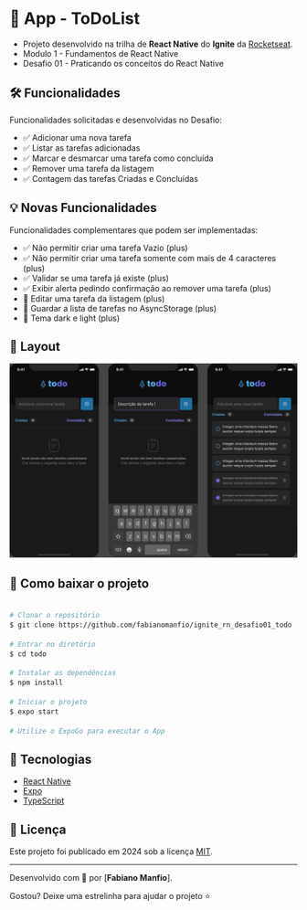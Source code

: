 # :iphone: App - ToDoList

- Projeto desenvolvido na trilha de **React Native** do **Ignite** da [Rocketseat][rocketseat_site].
- Modulo 1 - Fundamentos de React Native
- Desafio 01 - Praticando os conceitos do React Native

## 🛠 Funcionalidades

Funcionalidades solicitadas e desenvolvidas no Desafio:

- :white_check_mark: Adicionar uma nova tarefa
- :white_check_mark: Listar as tarefas adicionadas
- :white_check_mark: Marcar e desmarcar uma tarefa como concluída
- :white_check_mark: Remover uma tarefa da listagem
- :white_check_mark: Contagem das tarefas Criadas e Concluídas

## :bulb: Novas Funcionalidades

Funcionalidades complementares que podem ser implementadas:

- :white_check_mark: Não permitir criar uma tarefa Vazio (plus)
- :white_check_mark: Não permitir criar uma tarefa somente com mais de 4 caracteres (plus)
- :white_check_mark: Validar se uma tarefa já existe (plus)
- :white_check_mark: Exibir alerta pedindo confirmação ao remover uma tarefa (plus)
- :white_square_button: Editar uma tarefa da listagem (plus)
- :white_square_button: Guardar a lista de tarefas no AsyncStorage (plus)
- :white_square_button: Tema dark e light (plus)


## :art: Layout

![alt text](https://github.com/fabianomanfio/ignite_rn_desafio01_todo/blob/main/assets/Projeto.png?raw=true)

## :open_file_folder: Como baixar o projeto

```bash

# Clonar o repositório
$ git clone https://github.com/fabianomanfio/ignite_rn_desafio01_todo

# Entrar no diretório
$ cd todo

# Instalar as dependências
$ npm install

# Iniciar o projeto
$ expo start

# Utilize o ExpoGo para executar o App

```


## :rocket: Tecnologias

- [React Native][reactnative]
- [Expo][expo]
- [TypeScript][typescript]


## :scroll: Licença

Este projeto foi publicado em 2024 sob a licença [MIT](./LICENSE).

-------------

Desenvolvido com :green_heart: por [**Fabiano Manfio**].

Gostou? Deixe uma estrelinha para ajudar o projeto :star:


[reactnative]: https://reactnative.dev/
[expo]: https://expo.io/
[typescript]: https://www.typescriptlang.org/

[rocketseat_site]: https://www.rocketseat.com.br

